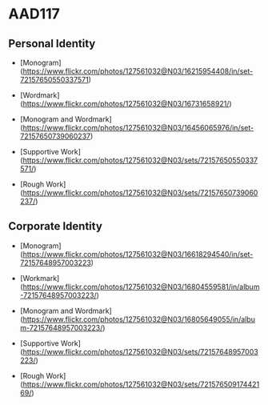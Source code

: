 # AAD117

Personal Identity
--------------------
* [Monogram] (https://www.flickr.com/photos/127561032@N03/16215954408/in/set-72157650550337571)

* [Wordmark] (https://www.flickr.com/photos/127561032@N03/16731658921/)

* [Monogram and Wordmark] (https://www.flickr.com/photos/127561032@N03/16456065976/in/set-72157650739060237)

* [Supportive Work] (https://www.flickr.com/photos/127561032@N03/sets/72157650550337571/)

* [Rough Work] (https://www.flickr.com/photos/127561032@N03/sets/72157650739060237/)


Corporate Identity
--------------------
* [Monogram] (https://www.flickr.com/photos/127561032@N03/16618294540/in/set-72157648957003223)
  
* [Workmark] (https://www.flickr.com/photos/127561032@N03/16804559581/in/album-72157648957003223/)
  
* [Monogram and Wordmark] (https://www.flickr.com/photos/127561032@N03/16805649055/in/album-72157648957003223/)
  
* [Supportive Work]  (https://www.flickr.com/photos/127561032@N03/sets/72157648957003223/)
 
* [Rough Work]  (https://www.flickr.com/photos/127561032@N03/sets/72157650917442169/)
  
